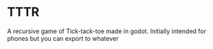 # TTTR
A recursive game of Tick-tack-toe made in godot.
Initially intended for phones but you can export to whatever
